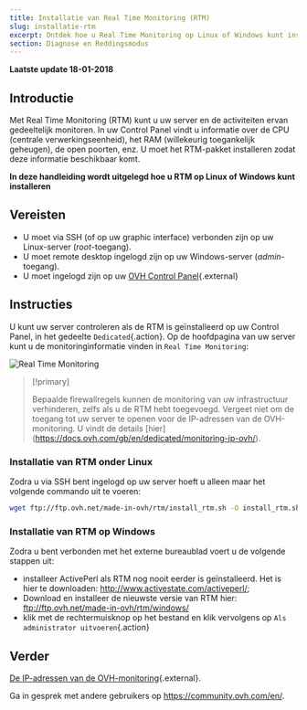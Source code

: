 ```yaml
---
title: Installatie van Real Time Monitoring (RTM)
slug: installatie-rtm
excerpt: Ontdek hoe u Real Time Monitoring op Linux of Windows kunt installeren
section: Diagnose en Reddingsmodus
---
```


**Laatste update 18-01-2018**

## Introductie

Met Real Time Monitoring (RTM) kunt u uw server en de activiteiten ervan gedeeltelijk monitoren. In uw Control Panel vindt u informatie over de CPU (centrale verwerkingseenheid), het RAM (willekeurig toegankelijk geheugen), de open poorten, enz. U moet het RTM-pakket installeren zodat deze informatie beschikbaar komt.

**In deze handleiding wordt uitgelegd hoe u RTM op Linux of Windows kunt installeren**

## Vereisten

- U moet via SSH (of op uw graphic interface) verbonden zijn op uw Linux-server (*root*-toegang).
- U moet remote desktop ingelogd zijn op uw Windows-server (*admin*-toegang).
- U moet ingelogd zijn op uw [OVH Control Panel](https://www.ovh.com/auth/?action=gotomanager){.external}

## Instructies

U kunt uw server controleren als de RTM is geïnstalleerd op uw Control Panel, in het gedeelte `Dedicated`{.action}. Op de hoofdpagina van uw server kunt u de monitoringinformatie vinden in `Real Time Monitoring`:

![Real Time Monitoring](images/rtm.png)

> [!primary]
>
> Bepaalde firewallregels kunnen de monitoring van uw infrastructuur verhinderen, zelfs als u de RTM hebt toegevoegd. Vergeet niet om de toegang tot uw server te openen voor de IP-adressen van de OVH-monitoring. U vindt de details \[hier\](https://docs.ovh.com/gb/en/dedicated/monitoring-ip-ovh/).
> 

### Installatie van RTM onder Linux

Zodra u via SSH bent ingelogd op uw server hoeft u alleen maar het volgende commando uit te voeren:

```sh
wget ftp://ftp.ovh.net/made-in-ovh/rtm/install_rtm.sh -O install_rtm.sh | sh install_rtm.sh
```

### Installatie van RTM op Windows

Zodra u bent verbonden met het externe bureaublad voert u de volgende stappen uit:

- installeer ActivePerl als RTM nog nooit eerder is geïnstalleerd. Het is hier te downloaden: <http://www.activestate.com/activeperl/>;
- Download en installeer de nieuwste versie van RTM hier: <ftp://ftp.ovh.net/made-in-ovh/rtm/windows/>
- klik met de rechtermuisknop op het bestand en klik vervolgens op `Als administrator uitvoeren`{.action}


## Verder

[De IP-adressen van de OVH-monitoring](https://docs.ovh.com/fr/dedicated/monitoring-ip-ovh/){.external}.

Ga in gesprek met andere gebruikers op <https://community.ovh.com/en/>.